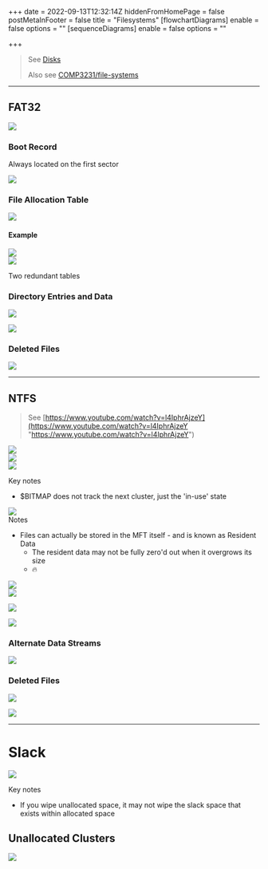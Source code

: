 +++
date = 2022-09-13T12:32:14Z
hiddenFromHomePage = false
postMetaInFooter = false
title = "Filesystems"
[flowchartDiagrams]
enable = false
options = ""
[sequenceDiagrams]
enable = false
options = ""

+++
> See [Disks](../disks)
>
> Also see [COMP3231/file-systems](https://featherbear.cc/UNSW-COMP3231/post/file-systems/)

***

## FAT32

![](/uploads/snipaste_2022-09-26_20-07-24.jpg)

### Boot Record

Always located on the first sector

![](/uploads/snipaste_2022-09-26_20-11-00.jpg)

### File Allocation Table

![](/uploads/snipaste_2022-09-26_20-18-25.jpg)

#### Example

![](/uploads/snipaste_2022-09-26_20-19-04.jpg)  
![](/uploads/snipaste_2022-09-26_20-20-57.jpg)

Two redundant tables

### Directory Entries and Data

![](/uploads/snipaste_2022-09-26_20-12-44.jpg)

![](/uploads/snipaste_2022-09-26_20-15-24.jpg)

### Deleted Files

![](/uploads/snipaste_2022-09-26_20-22-52.jpg)

***

## NTFS

> See [https://www.youtube.com/watch?v=l4IphrAjzeY](https://www.youtube.com/watch?v=l4IphrAjzeY "https://www.youtube.com/watch?v=l4IphrAjzeY")

![](/uploads/snipaste_2022-09-26_20-34-37.jpg)  
![](/uploads/snipaste_2022-09-26_20-36-08.jpg)  
![](/uploads/snipaste_2022-09-26_20-37-35.jpg)

Key notes

* $BITMAP does not track the next cluster, just the 'in-use' state

![](/uploads/snipaste_2022-09-26_20-40-09.jpg)  
Notes

* Files can actually be stored in the MFT itself - and is known as Resident Data
  * The resident data may not be fully zero'd out when it overgrows its size
  * 🔥

![](/uploads/snipaste_2022-09-26_21-23-28.jpg)  
![](/uploads/snipaste_2022-10-24_19-56-45.jpg)

![](/uploads/snipaste_2022-10-24_19-54-02.jpg)

![](/uploads/snipaste_2022-09-26_20-43-49.jpg)

### Alternate Data Streams

![](/uploads/snipaste_2022-09-26_20-49-38.jpg)

### Deleted Files

![](/uploads/snipaste_2022-09-26_20-53-11.jpg)

![](/uploads/snipaste_2022-09-26_20-56-39.jpg)

***

# Slack

![](/uploads/snipaste_2022-09-26_20-59-01.jpg)

Key notes

* If you wipe unallocated space, it may not wipe the slack space that exists within allocated space

## Unallocated Clusters

![](/uploads/snipaste_2022-09-26_21-01-55.jpg)